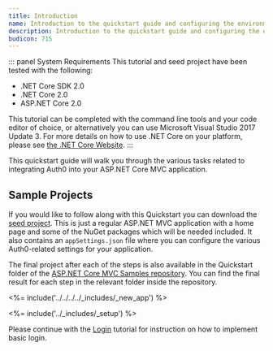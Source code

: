 ```yaml
---
title: Introduction
name: Introduction to the quickstart guide and configuring the environment
description: Introduction to the quickstart guide and configuring the environment.
budicon: 715
---
```


::: panel System Requirements
This tutorial and seed project have been tested with the following:

* .NET Core SDK 2.0
* .NET Core 2.0
* ASP.NET Core 2.0

This tutorial can be completed with the command line tools and your code editor of choice, or alternatively you can use Microsoft Visual Studio 2017 Update 3. For more details on how to use .NET Core on your platform, please see [the .NET Core Website](https://www.microsoft.com/net/core).
:::

This quickstart guide will walk you through the various tasks related to integrating Auth0 into your ASP.NET Core MVC application.

## Sample Projects

If you would like to follow along with this Quickstart you can download the [seed project](https://github.com/auth0-samples/auth0-aspnetcore-mvc-samples/tree/v2/Quickstart/00-Starter-Seed). This is just a regular ASP.NET MVC application with a home page and some of the NuGet packages which will be needed included. It also contains an `appSettings.json` file where you can configure the various Auth0-related settings for your application.

The final project after each of the steps is also available in the Quickstart folder of the [ASP.NET Core MVC Samples repository](https://github.com/auth0-samples/auth0-aspnetcore-mvc-samples/tree/v2/Quickstart). You can find the final result for each step in the relevant folder inside the repository.

<%= include('../../../../_includes/_new_app') %>

<%= include('../_includes/_setup') %>

Please continue with the [Login](/quickstart/webapp/aspnet-core/v2/01-login) tutorial for instruction on how to implement basic login.
